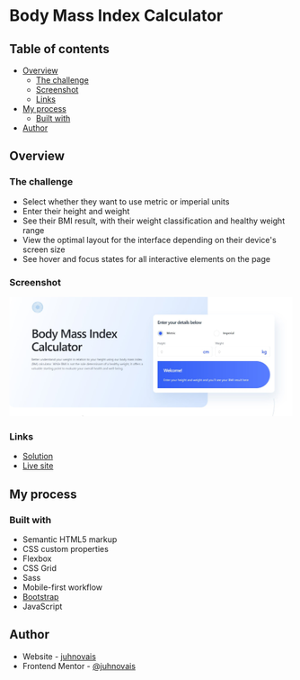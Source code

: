 # Body Mass Index Calculator 

## Table of contents

- [Overview](#overview)
  - [The challenge](#the-challenge)
  - [Screenshot](#screenshot)
  - [Links](#links)
- [My process](#my-process)
  - [Built with](#built-with)
- [Author](#author)

## Overview

### The challenge

- Select whether they want to use metric or imperial units
- Enter their height and weight
- See their BMI result, with their weight classification and healthy weight range
- View the optimal layout for the interface depending on their device's screen size
- See hover and focus states for all interactive elements on the page

### Screenshot

![](./screenshot.jpg)


### Links

- [Solution](https://github.com/juhnovais/body-mass-index-calculator)
- [Live site](https://juhnovais.github.io/body-mass-index-calculator)

## My process

### Built with

- Semantic HTML5 markup
- CSS custom properties
- Flexbox
- CSS Grid
- Sass
- Mobile-first workflow
- [Bootstrap](https://getbootstrap.com/)
- JavaScript


## Author

- Website - [juhnovais](https://github.com/juhnovais)
- Frontend Mentor - [@juhnovais](https://www.frontendmentor.io/profile/juhnovais)


